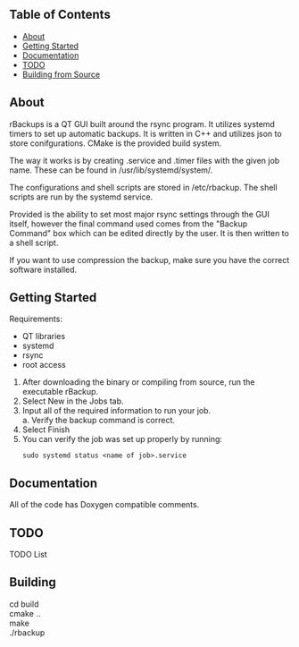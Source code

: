 ## Table of Contents
- [About](#about)
- [Getting Started](#getting-started)
- [Documentation](#documentation)
- [TODO](#todo)
- [Building from Source](#building)

## About

rBackups is a QT GUI built around the rsync program. It utilizes systemd timers to set up automatic backups. It is written in C++ and utilizes json to store conifgurations. CMake is the provided build system.  
  
The way it works is by creating .service and .timer files with the given job name. These can be found in /usr/lib/systemd/system/.  

The configurations and shell scripts are stored in /etc/rbackup. The shell scripts are run by the systemd service.

Provided is the ability to set most major rsync settings through the GUI itself, however the final command used comes from the "Backup Command" box which can be edited directly by the user. It is then written to a shell script.  

If you want to use compression the backup, make sure you have the correct software installed.

## Getting Started
Requirements:  
* QT libraries
* systemd
* rsync
* root access
1. After downloading the binary or compiling from source, run the executable rBackup.
2. Select New in the Jobs tab.
3. Input all of the required information to run your job.  
    a. Verify the backup command is correct.
4. Select Finish
5. You can verify the job was set up properly by running:  
    ```
    sudo systemd status <name of job>.service
    ```

## Documentation
All of the code has Doxygen compatible comments.

## TODO
TODO List

## Building

cd build  
cmake ..  
make  
./rbackup  

